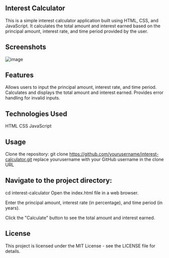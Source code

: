 ## Interest Calculator
This is a simple interest calculator application built using HTML, CSS, and JavaScript. It calculates the total amount and interest earned based on the principal amount, interest rate, and time period provided by the user.
## Screenshots
![image](https://github.com/Afrid1919/Interest_Calculator/assets/132122733/09096398-0a27-4e64-af09-208590924696)

## Features
Allows users to input the principal amount, interest rate, and time period.
Calculates and displays the total amount and interest earned.
Provides error handling for invalid inputs.

## Technologies Used
HTML
CSS
JavaScript

## Usage
Clone the repository:
git clone https://github.com/yourusername/interest-calculator.git
replace yourusername with your GitHub username in the clone URL

## Navigate to the project directory:
cd interest-calculator
Open the index.html file in a web browser.

Enter the principal amount, interest rate (in percentage), and time period (in years).

Click the "Calculate" button to see the total amount and interest earned.

## License
This project is licensed under the MIT License - see the LICENSE file for details.

